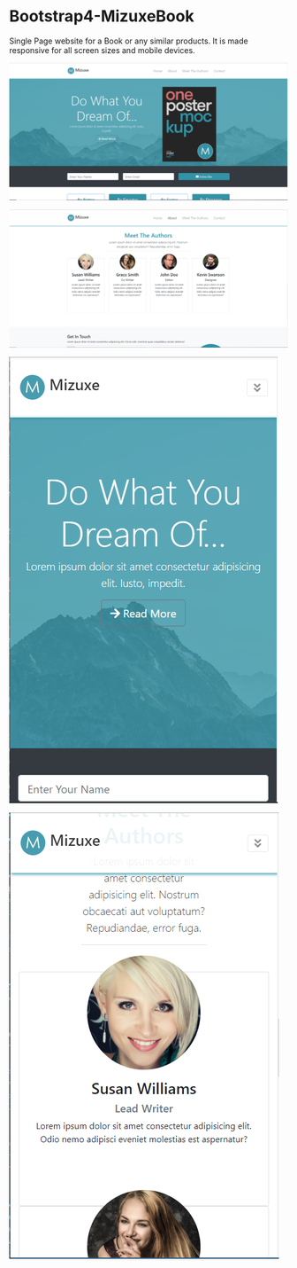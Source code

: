 # Bootstrap4-MizuxeBook
Single Page website for a Book or any similar products.
It is made responsive for all screen sizes and mobile devices.

![DashBoard Image](https://github.com/jontycool/Bootstrap4-MizuxeBook/blob/master/Captures/Capture-1.PNG)


![DashBoard Image](https://github.com/jontycool/Bootstrap4-MizuxeBook/blob/master/Captures/Capture-2.PNG)


![DashBoard Image](https://github.com/jontycool/Bootstrap4-MizuxeBook/blob/master/Captures/Capture-3.PNG)


![DashBoard Image](https://github.com/jontycool/Bootstrap4-MizuxeBook/blob/master/Captures/Capture-4.PNG)
